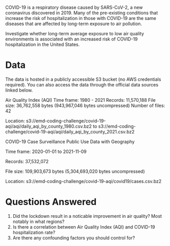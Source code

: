 
COVID-19 is a respiratory disease caused by SARS-CoV-2, a new coronavirus discovered in 2019. Many of the pre-existing conditions that increase the risk of hospitalization in those with COVID-19 are the same diseases that are affected by long-term exposure to air pollution.

Investigate whether long-term average exposure to low air quality environments is associated with an increased risk of COVID-19 hospitalization in the United States.

# Data
The data is hosted in a publicly accessible S3 bucket (no AWS credentials required). You can also access the data through the official data sources linked below.

Air Quality Index (AQI)
Time frame: 1980 - 2021
Records: 11,570,188
File size: 36,762,558 bytes (943,967,046 bytes uncompressed)
Number of files: 42

Location: s3://emd-coding-challenge/covid-19-aqi/aqi/daily_aqi_by_county_1980.csv.bz2 to s3://emd-coding-challenge/covid-19-aqi/aqi/daily_aqi_by_county_2021.csv.bz2

COVID-19 Case Surveillance Public Use Data with Geography

Time frame: 2020-01-01 to 2021-11-09

Records: 37,532,072

File size: 109,903,673 bytes (5,304,693,020 bytes uncompressed)

Location: s3://emd-coding-challenge/covid-19-aqi/covid19/cases.csv.bz2

# Questions Answered
1. Did the lockdown result in a noticable improvement in air quality? Most notably in what regions?
2. Is there a correlation between Air Quality Index (AQI) and COVID-19 hospitalization rate?
3. Are there any confounding factors you should control for?


